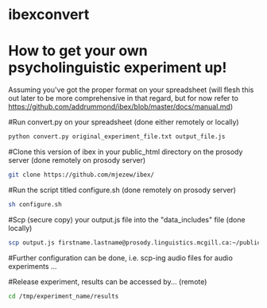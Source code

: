 # ibexconvert

# How to get your own psycholinguistic experiment up!
Assuming you've got the proper format on your spreadsheet (will flesh this out later to be more comprehensive in that regard, but for now refer to https://github.com/addrummond/ibex/blob/master/docs/manual.md)

#Run convert.py on your spreadsheet (done either remotely or locally)

``` sh
python convert.py original_experiment_file.txt output_file.js 
```

#Clone this version of ibex in your public_html directory on the prosody server (done remotely on prosody server)

``` sh
git clone https://github.com/mjezew/ibex/
```

#Run the script titled configure.sh (done remotely on prosody server)

``` sh
sh configure.sh
```

#Scp (secure copy) your output.js file into the "data_includes" file (done locally)

``` sh
scp output.js firstname.lastname@prosody.linguistics.mcgill.ca:~/public_html/experiment_name/data_includes
```

#Further configuration can be done, i.e. scp-ing audio files for audio experiments
...

#Release experiment, results can be accessed by... (remote)

``` sh
cd /tmp/experiment_name/results
```







